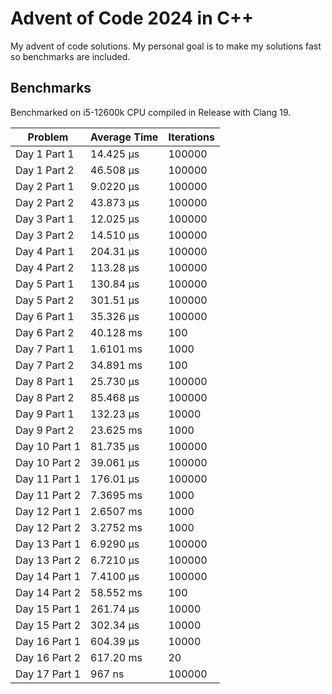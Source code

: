 # Advent of Code 2024 in C++

My advent of code solutions. My personal goal is to make my solutions fast so benchmarks are included.

## Benchmarks

Benchmarked on i5-12600k CPU compiled in Release with Clang 19.

| Problem       | Average Time | Iterations |
|---------------|--------------|------------|
| Day 1 Part 1  | 14.425 μs    | 100000     |
| Day 1 Part 2  | 46.508 μs    | 100000     |
| Day 2 Part 1  | 9.0220 μs    | 100000     |
| Day 2 Part 2  | 43.873 μs    | 100000     |
| Day 3 Part 1  | 12.025 μs    | 100000     |
| Day 3 Part 2  | 14.510 μs    | 100000     |
| Day 4 Part 1  | 204.31 μs    | 100000     |
| Day 4 Part 2  | 113.28 μs    | 100000     |
| Day 5 Part 1  | 130.84 μs    | 100000     |
| Day 5 Part 2  | 301.51 μs    | 100000     |
| Day 6 Part 1  | 35.326 μs    | 100000     |
| Day 6 Part 2  | 40.128 ms    | 100        |
| Day 7 Part 1  | 1.6101 ms    | 1000       |
| Day 7 Part 2  | 34.891 ms    | 100        |
| Day 8 Part 1  | 25.730 μs    | 100000     |
| Day 8 Part 2  | 85.468 μs    | 100000     |
| Day 9 Part 1  | 132.23 μs    | 10000      |
| Day 9 Part 2  | 23.625 ms    | 1000       |
| Day 10 Part 1 | 81.735 μs    | 100000     |
| Day 10 Part 2 | 39.061 μs    | 100000     |
| Day 11 Part 1 | 176.01 μs    | 100000     |
| Day 11 Part 2 | 7.3695 ms    | 1000       |
| Day 12 Part 1 | 2.6507 ms    | 1000       |
| Day 12 Part 2 | 3.2752 ms    | 1000       |
| Day 13 Part 1 | 6.9290 μs    | 100000     |
| Day 13 Part 2 | 6.7210 μs    | 100000     |
| Day 14 Part 1 | 7.4100 μs    | 100000     |
| Day 14 Part 2 | 58.552 ms    | 100        |
| Day 15 Part 1 | 261.74 μs    | 10000      |
| Day 15 Part 2 | 302.34 μs    | 10000      |
| Day 16 Part 1 | 604.39 μs    | 10000      |
| Day 16 Part 2 | 617.20 ms    | 20         |
| Day 17 Part 1 | 967 ns       | 100000     |
